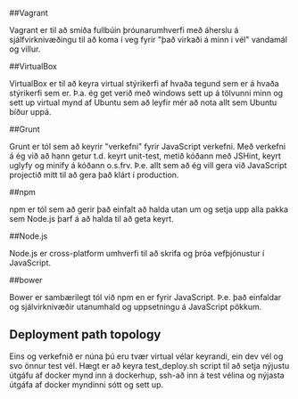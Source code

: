##Vagrant

Vagrant er til að smíða fullbúin þróunarumhverfi með áherslu á sjálfvirknivæðingu til að koma í veg fyrir "það virkaði á minn
i vél" vandamál og villur.

##VirtualBox

VirtualBox er til að keyra virtual stýrikerfi af hvaða tegund sem er á hvaða stýrikerfi sem er. Þ.a. ég get verið með windows sett up á tölvunni minn og sett up virtual mynd af Ubuntu sem að leyfir mér að nota allt sem Ubuntu bíður uppá. 

##Grunt

Grunt er tól sem að keyrir "verkefni" fyrir JavaScript verkefni. Með verkefni á ég við að hann getur t.d. keyrt unit-test, metið kóðann með JSHint, keyrt uglyfy og minify á kóðann o.s.frv. Þ.e. allt sem að ég vill gera við JavaScript projectið mitt til að gera það klárt í production.    

##npm

npm er tól sem að gerir það einfalt að halda utan um og setja upp alla pakka sem Node.js þarf á að halda til að geta keyrt. 

##Node.js

Node.js er cross-platform umhverfi til að skrifa og þróa vefþjónustur í JavaScript.

##bower

Bower er sambærilegt tól við npm en er fyrir JavaScript. Þ.e. það einfaldar og sjálvirknivæðir utanumhald og uppsetningu á JavaScript pökkum.  

## Deployment path topology

Eins og verkefnið er núna þú eru tvær virtual vélar keyrandi, ein dev vél og svo önnur test vél.
Hægt er að keyra test_deploy.sh script til að setja nýjustu útgáfu af docker mynd inn á dockerhup, ssh-að inn á test vélina og nýjasta útgáfa af docker myndinni sótt og sett up.
